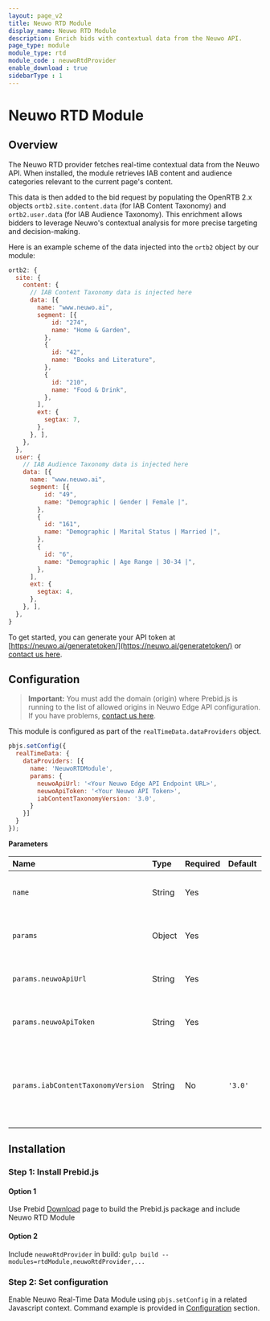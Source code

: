 ```yaml
---
layout: page_v2
title: Neuwo RTD Module
display_name: Neuwo RTD Module 
description: Enrich bids with contextual data from the Neuwo API.
page_type: module
module_type: rtd
module_code : neuwoRtdProvider
enable_download : true
sidebarType : 1
---
```


# Neuwo RTD Module

## Overview

The Neuwo RTD provider fetches real-time contextual data from the Neuwo API. When installed, the module retrieves IAB content and audience categories relevant to the current page's content.

This data is then added to the bid request by populating the OpenRTB 2.x objects `ortb2.site.content.data` (for IAB Content Taxonomy) and `ortb2.user.data` (for IAB Audience Taxonomy). This enrichment allows bidders to leverage Neuwo's contextual analysis for more precise targeting and decision-making.

Here is an example scheme of the data injected into the `ortb2` object by our module:

```javascript
ortb2: {
  site: {
    content: {
      // IAB Content Taxonomy data is injected here
      data: [{
        name: "www.neuwo.ai",
        segment: [{
            id: "274",
            name: "Home & Garden",
          },
          {
            id: "42",
            name: "Books and Literature",
          },
          {
            id: "210",
            name: "Food & Drink",
          },
        ],
        ext: {
          segtax: 7,
        },
      }, ],
    },
  },
  user: {
    // IAB Audience Taxonomy data is injected here
    data: [{
      name: "www.neuwo.ai",
      segment: [{
          id: "49",
          name: "Demographic | Gender | Female |",
        },
        {
          id: "161",
          name: "Demographic | Marital Status | Married |",
        },
        {
          id: "6",
          name: "Demographic | Age Range | 30-34 |",
        },
      ],
      ext: {
        segtax: 4,
      },
    }, ],
  },
}
```

To get started, you can generate your API token at [https://neuwo.ai/generatetoken/](https://neuwo.ai/generatetoken/) or [contact us here](https://neuwo.ai/contact-us/).

## Configuration

> **Important:** You must add the domain (origin) where Prebid.js is running to the list of allowed origins in Neuwo Edge API configuration. If you have problems, [contact us here](https://neuwo.ai/contact-us/).

This module is configured as part of the `realTimeData.dataProviders` object.

```javascript
pbjs.setConfig({
  realTimeData: {
    dataProviders: [{
      name: 'NeuwoRTDModule',
      params: {
        neuwoApiUrl: '<Your Neuwo Edge API Endpoint URL>',
        neuwoApiToken: '<Your Neuwo API Token>',
        iabContentTaxonomyVersion: '3.0',
      }
    }]
  }
});
```

**Parameters**

| Name                               | Type   | Required | Default | Description                                                                                       |
| :--------------------------------- | :----- | :------- | :------ | :------------------------------------------------------------------------------------------------ |
| `name`                             | String | Yes      |         | The name of the module, which is `NeuwoRTDModule`.                                                |
| `params`                           | Object | Yes      |         | Container for module-specific parameters.                                                         |
| `params.neuwoApiUrl`               | String | Yes      |         | The endpoint URL for the Neuwo Edge API.                                                               |
| `params.neuwoApiToken`             | String | Yes      |         | Your unique API token provided by Neuwo.                                                          |
| `params.iabContentTaxonomyVersion` | String | No       | `'3.0'` | Specifies the version of the IAB Content Taxonomy to be used. Supported values: `'2.2'`, `'3.0'`. |

## Installation

### Step 1: Install Prebid.js

#### Option 1

Use Prebid [Download](https://docs.prebid.org/download.html) page to build the Prebid.js package and include Neuwo RTD Module

#### Option 2

Include `neuwoRtdProvider` in build: `gulp build --modules=rtdModule,neuwoRtdProvider,...`

### Step 2: Set configuration

Enable Neuwo Real-Time Data Module using `pbjs.setConfig` in a related Javascript context. Command example is provided in [Configuration](#configuration) section.
